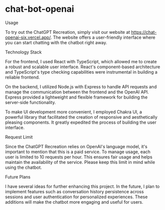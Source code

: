 # chat-bot-openai
Usage

To try out the ChatGPT Recreation, simply visit our website at https://chat-openai-six.vercel.app/. The website offers a user-friendly interface where you can start chatting with the chatbot right away.

Technology Stack

For the frontend, I used React with TypeScript, which allowed me to create a robust and scalable user interface. React's component-based architecture and TypeScript's type checking capabilities were instrumental in building a reliable frontend.

On the backend, I utilized Node.js with Express to handle API requests and manage the communication between the frontend and the OpenAI API. Express provided a lightweight and flexible framework for building the server-side functionality.

To make UI development more convenient, I employed Chakra UI, a powerful library that facilitated the creation of responsive and aesthetically pleasing components. It greatly expedited the process of building the user interface.

Request Limit

Since the ChatGPT Recreation relies on OpenAI's language model, it's important to mention that this is a paid service. To manage usage, each user is limited to 10 requests per hour. This ensures fair usage and helps maintain the availability of the service. Please keep this limit in mind while using the chatbot.

Future Plans

I have several ideas for further enhancing this project. In the future, I plan to implement features such as conversation history persistence across sessions and user authentication for personalized experiences. These additions will make the chatbot more engaging and useful for users.
